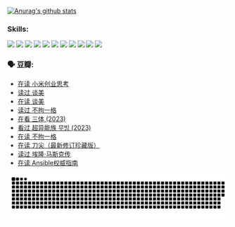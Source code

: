 
[![Anurag's github stats](https://github-readme-stats.vercel.app/api?username=w940853815)](https://github.com/anuraghazra/github-readme-stats)

### Skills:

<code><img height="32" src="https://cdn.jsdelivr.net/npm/simple-icons@v5/icons/python.svg"></code>
<code><img height="32" src="https://cdn.jsdelivr.net/npm/simple-icons@v5/icons/javascript.svg"></code>
<code><img height="32" src="https://cdn.jsdelivr.net/npm/simple-icons@v5/icons/django.svg"></code>
<code><img height="32" src="https://cdn.jsdelivr.net/npm/simple-icons@v5/icons/flask.svg"></code>
<code><img height="32" src="https://cdn.jsdelivr.net/npm/simple-icons@v5/icons/vuetify.svg"></code>
<code><img height="32" src="https://cdn.jsdelivr.net/npm/simple-icons@v5/icons/git.svg"></code>
<code><img height="32" src="https://cdn.jsdelivr.net/npm/simple-icons@v5/icons/docker.svg"></code>
<code><img height="32" src="https://cdn.jsdelivr.net/npm/simple-icons@v5/icons/postgresql.svg"></code>
<code><img height="32" src="https://cdn.jsdelivr.net/npm/simple-icons@v5/icons/elasticsearch.svg"></code>
<code><img height="32" src="https://cdn.jsdelivr.net/npm/simple-icons@v5/icons/macos.svg"></code>
<code><img height="32" src="https://cdn.jsdelivr.net/npm/simple-icons@v5/icons/linux.svg"></code>

### 🗣 豆瓣:

<!-- DOUBAN-ACTIVITIES:START -->
- [在读 小米创业思考](https://www.douban.com/people/136069238/status/4572047905/?_i=12643421)
- [读过 谈美](https://www.douban.com/people/136069238/status/4572047629/?_i=12643421)
- [在读 谈美](https://www.douban.com/people/136069238/status/4560861771/?_i=12643421)
- [读过 不拘一格](https://www.douban.com/people/136069238/status/4560861445/?_i=12643421)
- [在看 三体‎ (2023)](https://www.douban.com/people/136069238/status/4558185093/?_i=12643421)
- [看过 超异能族 무빙‎ (2023)](https://www.douban.com/people/136069238/status/4556824186/?_i=12643421)
- [在读 不拘一格](https://www.douban.com/people/136069238/status/4541712161/?_i=12643421)
- [在读 刀尖（最新修订珍藏版）](https://www.douban.com/people/136069238/status/4541711339/?_i=12643421)
- [读过 埃隆·马斯克传](https://www.douban.com/people/136069238/status/4541710351/?_i=12643421)
- [在读 Ansible权威指南](https://www.douban.com/people/136069238/status/4539151450/?_i=12643422)
<!-- DOUBAN-ACTIVITIES:END -->


![Snake animation](https://raw.githubusercontent.com/w940853815/w940853815/output/github-contribution-grid-snake.svg)

<!--
**w940853815/w940853815** is a ✨ _special_ ✨ repository because its `README.md` (this file) appears on your GitHub profile.

Here are some ideas to get you started:

- 🔭 I’m currently working on ...
- 🌱 I’m currently learning ...
- 👯 I’m looking to collaborate on ...
- 🤔 I’m looking for help with ...
- 💬 Ask me about ...
- 📫 How to reach me: ...
- 😄 Pronouns: ...
- ⚡ Fun fact: ...
-->
